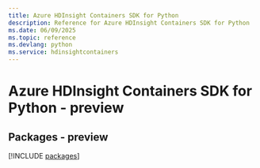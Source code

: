 ```yaml
---
title: Azure HDInsight Containers SDK for Python
description: Reference for Azure HDInsight Containers SDK for Python
ms.date: 06/09/2025
ms.topic: reference
ms.devlang: python
ms.service: hdinsightcontainers
---
```

# Azure HDInsight Containers SDK for Python - preview
## Packages - preview
[!INCLUDE [packages](hdinsight-containers-index.md)]